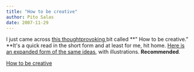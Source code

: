 ```yaml
---
title: "How to be creative"
author: Pito Salas
date: 2007-11-29
---
```




I just came across [this thoughtprovoking
](<http://www.gapingvoid.com/Moveable_Type/archives/000876.html>)bit called
**" How to be creative." **It's a quick read in the short form and at least
for me, hit home. [Here is an expanded form of the same
ideas](<http://www.gapingvoid.com/Moveable_Type/archives/000932.html>), with
illustrations. **Recommended**.


[How to be creative](None)
